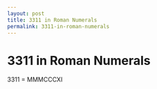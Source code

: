 ```yaml
---
layout: post
title: 3311 in Roman Numerals
permalink: 3311-in-roman-numerals
---
```


# 3311 in Roman Numerals

3311 = MMMCCCXI
